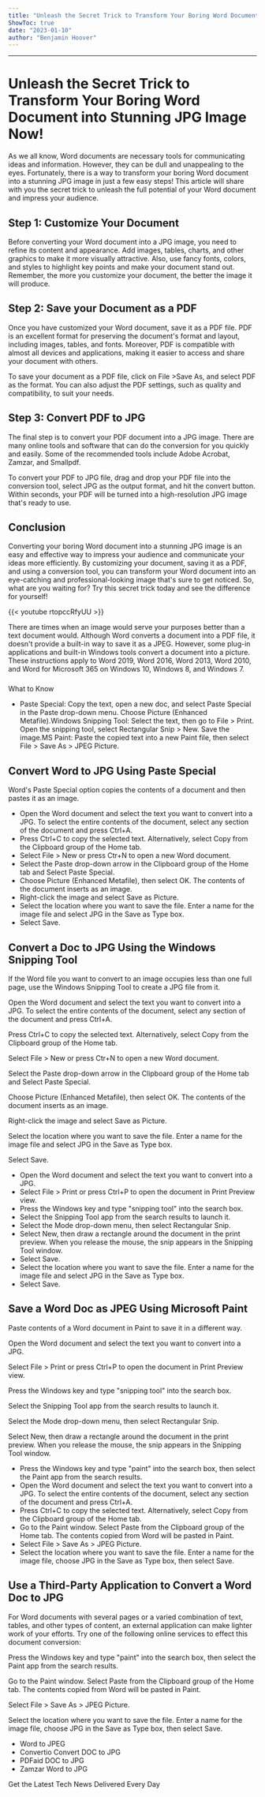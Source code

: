 ```yaml
---
title: "Unleash the Secret Trick to Transform Your Boring Word Document into Stunning JPG Image Now!"
ShowToc: true 
date: "2023-01-10"
author: "Benjamin Hoover"
---
```

*****
# Unleash the Secret Trick to Transform Your Boring Word Document into Stunning JPG Image Now!

As we all know, Word documents are necessary tools for communicating ideas and information. However, they can be dull and unappealing to the eyes. Fortunately, there is a way to transform your boring Word document into a stunning JPG image in just a few easy steps! This article will share with you the secret trick to unleash the full potential of your Word document and impress your audience.

## Step 1: Customize Your Document

Before converting your Word document into a JPG image, you need to refine its content and appearance. Add images, tables, charts, and other graphics to make it more visually attractive. Also, use fancy fonts, colors, and styles to highlight key points and make your document stand out. Remember, the more you customize your document, the better the image it will produce.

## Step 2: Save your Document as a PDF

Once you have customized your Word document, save it as a PDF file. PDF is an excellent format for preserving the document's format and layout, including images, tables, and fonts. Moreover, PDF is compatible with almost all devices and applications, making it easier to access and share your document with others.

To save your document as a PDF file, click on File >Save As, and select PDF as the format. You can also adjust the PDF settings, such as quality and compatibility, to suit your needs.

## Step 3: Convert PDF to JPG

The final step is to convert your PDF document into a JPG image. There are many online tools and software that can do the conversion for you quickly and easily. Some of the recommended tools include Adobe Acrobat, Zamzar, and Smallpdf.

To convert your PDF to JPG file, drag and drop your PDF file into the conversion tool, select JPG as the output format, and hit the convert button. Within seconds, your PDF will be turned into a high-resolution JPG image that's ready to use.

## Conclusion

Converting your boring Word document into a stunning JPG image is an easy and effective way to impress your audience and communicate your ideas more efficiently. By customizing your document, saving it as a PDF, and using a conversion tool, you can transform your Word document into an eye-catching and professional-looking image that's sure to get noticed. So, what are you waiting for? Try this secret trick today and see the difference for yourself!

{{< youtube rtopccRfyUU >}} 




There are times when an image would serve your purposes better than a text document would. Although Word converts a document into a PDF file, it doesn't provide a built-in way to save it as a JPEG. However, some plug-in applications and built-in Windows tools convert a document into a picture. These instructions apply to Word 2019, Word 2016, Word 2013, Word 2010, and Word for Microsoft 365 on Windows 10, Windows 8, and Windows 7.

 
### 
What to Know
 
- Paste Special: Copy the text, open a new doc, and select Paste Special in the Paste drop-down menu. Choose Picture (Enhanced Metafile).Windows Snipping Tool: Select the text, then go to File > Print. Open the snipping tool, select Rectangular Snip > New. Save the image.MS Paint: Paste the copied text into a new Paint file, then select File > Save As > JPEG Picture.

 
##   Convert Word to JPG Using Paste Special  
 

Word's Paste Special option copies the contents of a document and then pastes it as an image.

 
- Open the Word document and select the text you want to convert into a JPG. To select the entire contents of the document, select any section of the document and press Ctrl+A.
 - Press Ctrl+C to copy the selected text. Alternatively, select Copy from the Clipboard group of the Home tab.
 - Select File > New or press Ctr+N to open a new Word document.
 - Select the Paste drop-down arrow in the Clipboard group of the Home tab and Select Paste Special.
 - Choose Picture (Enhanced Metafile), then select OK. The contents of the document inserts as an image.
 - Right-click the image and select Save as Picture.
 - Select the location where you want to save the file. Enter a name for the image file and select JPG in the Save as Type box.
 - Select Save.

 
##   Convert a Doc to JPG Using the Windows Snipping Tool  
 

If the Word file you want to convert to an image occupies less than one full page, use the Windows Snipping Tool to create a JPG file from it.

 

Open the Word document and select the text you want to convert into a JPG. To select the entire contents of the document, select any section of the document and press Ctrl+A.

 

Press Ctrl+C to copy the selected text. Alternatively, select Copy from the Clipboard group of the Home tab.

 

Select File > New or press Ctr+N to open a new Word document.

 

Select the Paste drop-down arrow in the Clipboard group of the Home tab and Select Paste Special.

 

Choose Picture (Enhanced Metafile), then select OK. The contents of the document inserts as an image.

 

Right-click the image and select Save as Picture.

 

Select the location where you want to save the file. Enter a name for the image file and select JPG in the Save as Type box.

 

Select Save.

 
- Open the Word document and select the text you want to convert into a JPG.
 - Select File > Print or press Ctrl+P to open the document in Print Preview view.
 - Press the Windows key and type "snipping tool" into the search box.
 - Select the Snipping Tool app from the search results to launch it.
 - Select the Mode drop-down menu, then select Rectangular Snip.
 - Select New, then draw a rectangle around the document in the print preview. When you release the mouse, the snip appears in the Snipping Tool window.
 - Select Save.
 - Select the location where you want to save the file. Enter a name for the image file and select JPG in the Save as Type box.
 - Select Save.

 
##   Save a Word Doc as JPEG Using Microsoft Paint  
 

Paste contents of a Word document in Paint to save it in a different way.

 

Open the Word document and select the text you want to convert into a JPG.

 

Select File > Print or press Ctrl+P to open the document in Print Preview view.

 

Press the Windows key and type "snipping tool" into the search box.

 

Select the Snipping Tool app from the search results to launch it.

 

Select the Mode drop-down menu, then select Rectangular Snip.

 

Select New, then draw a rectangle around the document in the print preview. When you release the mouse, the snip appears in the Snipping Tool window.

 
- Press the Windows key and type "paint" into the search box, then select the Paint app from the search results.
 - Open the Word document and select the text you want to convert into a JPG. To select the entire contents of the document, select any section of the document and press Ctrl+A.
 - Press Ctrl+C to copy the selected text. Alternatively, select Copy from the Clipboard group of the Home tab.
 - Go to the Paint window. Select Paste from the Clipboard group of the Home tab. The contents copied from Word will be pasted in Paint.
 - Select File > Save As > JPEG Picture.
 - Select the location where you want to save the file. Enter a name for the image file, choose JPG in the Save as Type box, then select Save.

 
##   Use a Third-Party Application to Convert a Word Doc to JPG   
 

For Word documents with several pages or a varied combination of text, tables, and other types of content, an external application can make lighter work of your efforts. Try one of the following online services to effect this document conversion:

 

Press the Windows key and type "paint" into the search box, then select the Paint app from the search results.

 

Go to the Paint window. Select Paste from the Clipboard group of the Home tab. The contents copied from Word will be pasted in Paint.

 

Select File > Save As > JPEG Picture.

 

Select the location where you want to save the file. Enter a name for the image file, choose JPG in the Save as Type box, then select Save.

 
- Word to JPEG
 - Convertio Convert DOC to JPG
 - PDFaid DOC to JPG
 - Zamzar Word to JPG

 

Get the Latest Tech News Delivered Every Day




